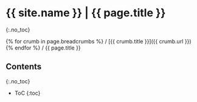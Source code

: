 # {{ site.name }} | {{ page.title }}
{:.no_toc}

{% for crumb in page.breadcrumbs %}
/ [{{ crumb.title }}]({{ crumb.url }})
{% endfor %}
/ {{ page.title }}

## Contents
{:.no_toc}
- ToC
{:toc}
